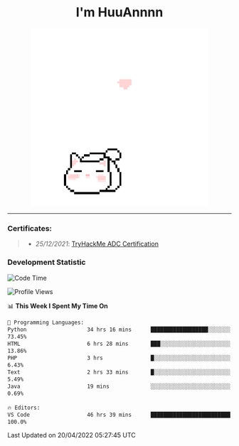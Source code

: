 <h1 align='center'>I'm HuuAnnnn</h1>
<p align="center">
 <img src="cat_intro.gif" />
</p>

___

### Certificates:
>- *25/12/2021*: [TryHackMe ADC Certification](https://tryhackme-certificates.s3-eu-west-1.amazonaws.com/THM-HKVVJOIWJA.png)


### Development Statistic

<!--START_SECTION:waka-->
![Code Time](http://img.shields.io/badge/Code%20Time-95%20hrs%2020%20mins-blue)

![Profile Views](http://img.shields.io/badge/Profile%20Views-17-blue)

📊 **This Week I Spent My Time On** 

```text
💬 Programming Languages: 
Python                   34 hrs 16 mins      ██████████████████░░░░░░░   73.45% 
HTML                     6 hrs 28 mins       ███░░░░░░░░░░░░░░░░░░░░░░   13.86% 
PHP                      3 hrs               █░░░░░░░░░░░░░░░░░░░░░░░░   6.43% 
Text                     2 hrs 33 mins       █░░░░░░░░░░░░░░░░░░░░░░░░   5.49% 
Java                     19 mins             ░░░░░░░░░░░░░░░░░░░░░░░░░   0.69%

🔥 Editors: 
VS Code                  46 hrs 39 mins      █████████████████████████   100.0%

```


 Last Updated on 20/04/2022 05:27:45 UTC
<!--END_SECTION:waka-->
